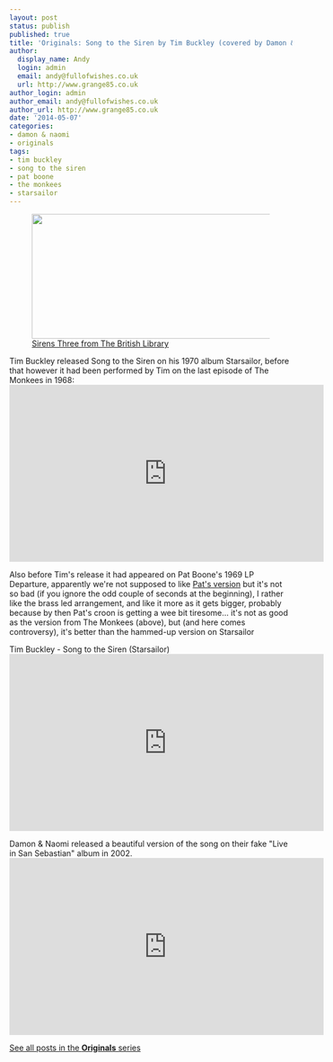 ```yaml
---
layout: post
status: publish
published: true
title: 'Originals: Song to the Siren by Tim Buckley (covered by Damon & Naomi)'
author:
  display_name: Andy
  login: admin
  email: andy@fullofwishes.co.uk
  url: http://www.grange85.co.uk
author_login: admin
author_email: andy@fullofwishes.co.uk
author_url: http://www.grange85.co.uk
date: '2014-05-07'
categories:
- damon & naomi
- originals
tags:
- tim buckley
- song to the siren
- pat boone
- the monkees
- starsailor
---
```

<p><figure class="caption aligncenter"><img src="https://media.fullofwishes.co.uk/00-misc/pictures/sirens-three-the-british-library.jpg" width="640" height="222" class /><figcaption class="caption-text"> <a href="https://flic.kr/p/icriaV">Sirens Three from The British Library</a></figcaption></figure>
<p>Tim Buckley released Song to the Siren on his 1970 album Starsailor, before that however it had been performed by Tim on the last episode of The Monkees in 1968:<br />
<iframe width="560" height="315" src="https://www.youtube-nocookie.com/embed/vMTEtDBHGY4" frameborder="0" allowfullscreen></iframe>
<p>Also before Tim's release it had appeared on Pat Boone's 1969 LP Departure, apparently we're not supposed to like <a href="http://youtu.be/3gH3Z6BOCco">Pat's version</a> but it's not so bad (if you ignore the odd couple of seconds at the beginning), I rather like the brass led arrangement, and like it more as it gets bigger, probably because by then Pat's croon is getting a wee bit tiresome... it's not as good as the version from The Monkees (above), but (and here comes controversy), it's better than the hammed-up version on Starsailor</p>
<p>Tim Buckley - Song to the Siren (Starsailor)<br />
<iframe width="560" height="315" src="https://www.youtube-nocookie.com/embed/2pxvXI1i9cw" frameborder="0" allowfullscreen></iframe>
<p>Damon & Naomi released a beautiful version of the song on their fake "Live in San Sebastian" album in 2002.<br />
<iframe width="560" height="315" src="https://www.youtube-nocookie.com/embed/FuK1dwP4_24" frameborder="0" allowfullscreen></iframe>
<p><a href="/category/originals/" title="List: Originals">See all posts in the <strong>Originals</strong> series</a></p>
